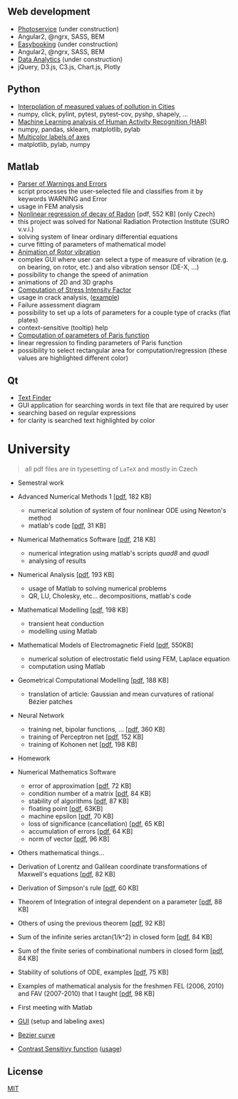 ## Web development
* [Photoservice](http://fotoservice.surge.sh/) (under construction)
 * Angular2, @ngrx, SASS, BEM
* [Easybooking](http://easybooking.surge.sh/) (under construction)
 * Angular2, @ngrx, SASS, BEM
* [Data Analytics](http://data-analytics.cz/) (under construction)
 * jQuery, D3.js, C3.js, Chart.js, Plotly

## Python ##
* [Interpolation of measured values of pollution in Cities](https://github.com/ondrej-tucek/city-pollution)
 * numpy, click, pylint, pytest, pytest-cov, pyshp, shapely, ...
* [Machine Learning analysis of Human Activity Recognition (HAR)](https://github.com/ondrej-tucek/Machine-Learning-HAR)
 * numpy, pandas, sklearn, matplotlib, pylab
* [Multicolor labels of axes](https://github.com/ondrej-tucek/multicolor-labels-axes)
 * matplotlib, pylab, numpy

## Matlab
* [Parser of Warnings and Errors](https://github.com/ondrej-tucek/my-works/tree/master/files/Matlab_parser-Warning-Error)
 * script processes the user-selected file and classifies from it by keywords WARNING and Error
 * usage in FEM analysis
* [Nonlinear regression of decay of Radon](https://github.com/ondrej-tucek/my-works/blob/master/files/Matlab_SURO_radon-%20lsqcurvefit.pdf) \[pdf, 552 KB\] (only Czech)
 * this project was solved for National Radiation Protection Institute (SURO v.v.i.)
 * solving system of linear ordinary differential equations
 * curve fitting of parameters of mathematical model
* [Animation of Rotor vibration](https://github.com/ondrej-tucek/my-works/blob/master/imgs/Matlab_app_animation-vibration-of-rotor.png)
 * complex GUI where user can select a type of measure of vibration (e.g. on bearing, on rotor, etc.) and also vibration sensor (DE-X, ...)
 * possibility to change the speed of animation
 * animations of 2D and 3D graphs
* [Computation of Stress Intensity Factor](https://github.com/ondrej-tucek/my-works/blob/master/imgs/Matlab_app_cracks-view-init.png)
 * usage in crack analysis, \([example](https://github.com/ondrej-tucek/my-works/blob/master/imgs/Matlab_app_cracks-view-usage.png)\)
 * Failure assessment diagram
 * possibility to set up a lots of parameters for a couple type of cracks (flat plates)
 * context-sensitive (tooltip) help
* [Computation of parameters of Paris function](https://github.com/ondrej-tucek/my-works/blob/master/imgs/Matlab_fig_paris-law.png)
 * linear regression to finding parameters of Paris function
 * possibility to select rectangular area for computation/regression (these values are highlighted different color)

## Qt
* [Text Finder](https://github.com/ondrej-tucek/my-works/blob/master/imgs/Qt_app_TextFinder.png)
 * GUI application for searching words in text file that are required by user
 * searching based on regular expressions
 * for clarity is searched text highlighted by color

# University
> all pdf files are in typesetting of `LaTeX` and mostly in Czech

* Semestral work
 * Advanced Numerical Methods 1 \[[pdf](/files/Numericke-reseni-nelinearni-soustavy-ODR.pdf), 182 KB\]
    * numerical solution of system of four nonlinear ODE using Newton's method
    * matlab's code \[[pdf](/files/Numericke-reseni-nelinearni-soustavy-ODR-kod.pdf), 31 KB\]
 * Numerical Mathematics Software \[[pdf](/files/Numericka-integrace-uziti-Matlabu.pdf), 218 KB\]
    * numerical integration using matlab's scripts *quad8* and *quadl*
    * analysing of results
 * Numerical Analysis \[[pdf](/files/Numericka-analyza-uziti-Matlabu.pdf), 193 KB\]
    * usage of Matlab to solving numerical problems
    * QR, LU, Cholesky, etc... decompositions, matlab's code
 * Mathematical Modelling \[[pdf](/files/Nestacionarni-vedeni-tepla.pdf), 198 KB\]
    * transient heat conduction
    * modelling using Matlab
 * Mathematical Models of Electromagnetic Field \[[pdf](/files/MKD-reseni-elmg-poli.pdf), 550KB\]
    * numerical solution of electrostatic field using FEM, Laplace equation
    * computation using Matlab
 * Geometrical Computational Modelling \[[pdf](/files/Krivost-Bezierovych-ploch.pdf), 188 KB\]
    * translation of article: Gaussian and mean curvatures of rational Bézier patches
 * Neural Network
    * training net, bipolar functions, ... \[[pdf](/files/Neuronove-site.pdf), 360 KB\]
    * training of Perceptron net \[[pdf](/files/Trenovani-perceptrnove-site.pdf), 152 KB\]
    * training of Kohonen net \[[pdf](/files/Trenovani-Kohonenovy-site.pdf), 198 KB\]

* Homework
 * Numerical Mathematics Software
    * error of approximation \[[pdf](/files/ukol2-1.pdf), 72 KB\]
    * condition number of a matrix \[[pdf](/files/ukol2-2.pdf), 84 KB\]
    * stability of algorithms \[[pdf](/files/ukol2-3.pdf), 87 KB\]
    * floating point \[[pdf](/files/ukol3-1.pdf), 63KB\]
    * machine epsilon \[[pdf](/files/ukol3-2.pdf), 70 KB\]
    * loss of significance (cancellation) \[[pdf](/files/ukol3-3.pdf), 65 KB\]
    * accumulation of errors \[[pdf](/files/ukol3-4.pdf), 64 KB\]
    * norm of vector \[[pdf](/files/ukol4-1.pdf), 96 KB\]

* Others mathematical things...
 * Derivation of Lorentz and Galilean coordinate transformations of Maxwell's equations \[[pdf](/files/Lorenzova-Galileova-transformace.pdf), 82 KB\]
 * Derivation of Simpson's rule \[[pdf](/files/odvozeni-simpsonova-pravidla.pdf), 60 KB\]
 * Theorem of Integration of integral dependent on a parameter \[[pdf](/files/integrace-podle-parametru.pdf), 88 KB\]
 * Others of using the previous theorem \[[pdf](/files/integrace-podle-parametru-priklady.pdf), 92 KB\]
 * Sum of the infinite series arctan(1/k^2) in closed form \[[pdf](/files/sum-atan.pdf), 84 KB\]
 * Sum of the finite series of combinational numbers in closed form \[[pdf](/files/sum-binom-series.pdf), 84 KB\]
 * Stability of solutions of ODE, examples \[[pdf](/files/ODR-stabilita-reseni.pdf), 75 KB\]
 * Examples of mathematical analysis for the freshmen FEL (2006, 2010) and FAV (2007-2010) that I taught \[[pdf](/files/extremy-funkci.pdf), 98 KB\]

* First meeting with Matlab
 * [GUI](https://github.com/ondrej-tucek/my-works/blob/master/imgs/Matlab_app_change-label-axes.png) \(setup and labeling axes\)
 * [Bezier curve](https://github.com/ondrej-tucek/my-works/blob/master/imgs/Matlab_fig_Bezier-curve.png)
 * [Contrast Sensitivy function](https://github.com/ondrej-tucek/my-works/blob/master/imgs/Matlab_app_CSF-view-init.png) \([usage](https://github.com/ondrej-tucek/my-works/blob/master/imgs/Matlab_app_CSF-view-usage.png)\)

## License
 [MIT](/LICENSE)